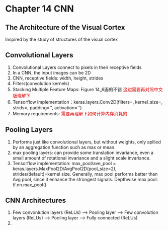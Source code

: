 # Chapter 14 CNN
## The Architecture of the Visual Cortex
Inspired by the study of structures of the visual cortex

## Convolutional Layers
1. Convolutional Layers connect to pixels in their receptive fields
2. In a CNN, the input images can be 2D
3. CNN, receptive fields: width, height, strides
4. Filters(convolution kernels)
5. Stacking Multiple Feature Maps: Figure 14_6画的不错 <font color="#dd0000">这边需要再对照中文版理解下</font>
6. Tensorflow implementation：keras.layers.Conv2D(filters=, kernel_size=, strids=, padding='', activation='')
8. Memory requirements: <font color="#dd0000">需要再理解下如何计算内存消耗的</font>

## Pooling Layers
1. Performs just like convolutional layers, but without weights, only apllied by an aggregation function such as max or mean.
2. max pooling layers: can provide some translation invariance, even a small amount of rotational invariance and a slight scale invariance.
3. Tensorflow implementation: max_pool/ave_pool = keras.layers.MaxPool2D/AvgPool2D(pool_size=2), strides(default)=kernel size. Generally, max pool performs better than Avg pool, since it enhance the strongest signals. Depthwise max pool: tf.nn.max_pool()

## CNN Architectures
1. Few convonlution layers (ReLUs) --> Pooling layer --> Few convolution layers (ReLUs) --> Pooling layer --> Fully connected (ReLUs)
2. 

